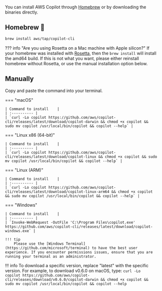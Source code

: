 You can install AWS Copilot through [Homebrew](https://brew.sh/) or by downloading the binaries directly.

## Homebrew 🍻

```sh
brew install aws/tap/copilot-cli
```

??? info "Are you using Rosetta on a Mac machine with Apple silicon?"
    If your homebrew was installed with [Rosetta](https://developer.apple.com/documentation/apple-silicon/about-the-rosetta-translation-environment), then the `brew install` will install the amd64 build. 
    If this is not what you want, please either reinstall homebrew without Rosetta, or use the manual installation option below.

## Manually
Copy and paste the command into your terminal.

=== "macOS"

    | Command to install    |
    | :---------- |
    | `curl -Lo copilot https://github.com/aws/copilot-cli/releases/latest/download/copilot-darwin && chmod +x copilot && sudo mv copilot /usr/local/bin/copilot && copilot --help` |
    
=== "Linux x86 (64-bit)"

    | Command to install    |
    | :---------- |
    | `curl -Lo copilot https://github.com/aws/copilot-cli/releases/latest/download/copilot-linux && chmod +x copilot && sudo mv copilot /usr/local/bin/copilot && copilot --help` |
    
=== "Linux (ARM)"
    
    | Command to install    |
    | :---------- |
    | `curl -Lo copilot https://github.com/aws/copilot-cli/releases/latest/download/copilot-linux-arm64 && chmod +x copilot && sudo mv copilot /usr/local/bin/copilot && copilot --help` |


=== "Windows"

    | Command to install    |
    | :---------- |
    | `Invoke-WebRequest -OutFile 'C:\Program Files\copilot.exe' https://github.com/aws/copilot-cli/releases/latest/download/copilot-windows.exe` |

    !!! tip
        Please use the [Windows Terminal](https://github.com/microsoft/terminal) to have the best user experience. If you encounter permissions issues, ensure that you are running your terminal as an administrator.


!!! info
    To download a specific version, replace "latest" with the specific version. For example, to download v0.6.0 on macOS, type:
    ```
    curl -Lo copilot https://github.com/aws/copilot-cli/releases/download/v0.6.0/copilot-darwin && chmod +x copilot && sudo mv copilot /usr/local/bin/copilot && copilot --help
    ```